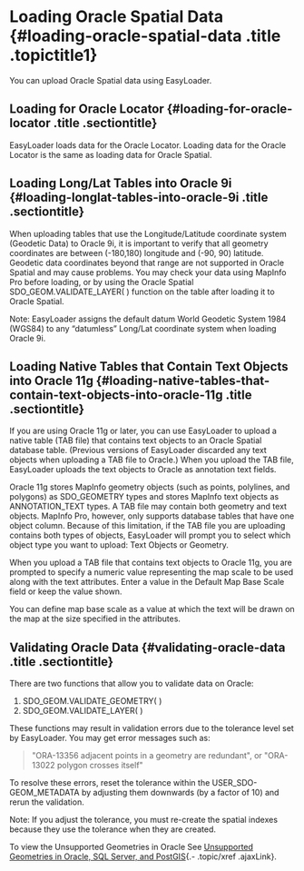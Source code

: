 Loading Oracle Spatial Data {#loading-oracle-spatial-data .title .topictitle1}
===========================

You can upload Oracle Spatial data using EasyLoader.

Loading for Oracle Locator {#loading-for-oracle-locator .title .sectiontitle}
--------------------------

EasyLoader loads data for the Oracle Locator. Loading data for the Oracle Locator is the same as loading data for Oracle Spatial.

Loading Long/Lat Tables into Oracle 9i {#loading-longlat-tables-into-oracle-9i .title .sectiontitle}
--------------------------------------

When uploading tables that use the Longitude/Latitude coordinate system (Geodetic Data) to Oracle 9i, it is important to verify that all geometry coordinates are between (-180,180) longitude and (-90, 90) latitude. Geodetic data coordinates beyond that range are not supported in Oracle Spatial and may cause problems. You may check your data using MapInfo Pro before loading, or by using the Oracle Spatial SDO\_GEOM.VALIDATE\_LAYER( ) function on the table after loading it to Oracle Spatial.

<span class="notetitle">Note:</span> EasyLoader assigns the default datum World Geodetic System 1984 (WGS84) to any “datumless” Long/Lat coordinate system when loading Oracle 9i.

Loading Native Tables that Contain Text Objects into Oracle 11g {#loading-native-tables-that-contain-text-objects-into-oracle-11g .title .sectiontitle}
---------------------------------------------------------------

If you are using Oracle 11g or later, you can use EasyLoader to upload a native table (TAB file) that contains text objects to an Oracle Spatial database table. (Previous versions of EasyLoader discarded any text objects when uploading a TAB file to Oracle.) When you upload the TAB file, EasyLoader uploads the text objects to Oracle as annotation text fields.

Oracle 11g stores MapInfo geometry objects (such as points, polylines, and polygons) as SDO\_GEOMETRY types and stores MapInfo text objects as ANNOTATION\_TEXT types. A TAB file may contain both geometry and text objects. MapInfo Pro, however, only supports database tables that have one object column. Because of this limitation, if the TAB file you are uploading contains both types of objects, EasyLoader will prompt you to select which object type you want to upload: <span class="ph uicontrol">Text Objects</span> or <span class="ph uicontrol">Geometry</span>.

When you upload a TAB file that contains text objects to Oracle 11g, you are prompted to specify a numeric value representing the map scale to be used along with the text attributes. Enter a value in the <span class="ph uicontrol">Default Map Base Scale</span> field or keep the value shown.

You can define map base scale as a value at which the text will be drawn on the map at the size specified in the attributes.

Validating Oracle Data {#validating-oracle-data .title .sectiontitle}
----------------------

There are two functions that allow you to validate data on Oracle:

1.  SDO\_GEOM.VALIDATE\_GEOMETRY( )
2.  SDO\_GEOM.VALIDATE\_LAYER( )

These functions may result in validation errors due to the tolerance level set by EasyLoader. You may get error messages such as:

> "ORA-13356 adjacent points in a geometry are redundant", or "ORA-13022 polygon crosses itself"

To resolve these errors, reset the tolerance within the USER\_SDO-GEOM\_METADATA by adjusting them downwards (by a factor of 10) and rerun the validation.

<span class="notetitle">Note:</span> If you adjust the tolerance, you must re-create the spatial indexes because they use the tolerance when they are created.

To view the Unsupported Geometries in Oracle See [Unsupported Geometries in Oracle, SQL Server, and PostGIS](contents/unsupportedgeometries.html){.- .topic/xref .ajaxLink}.

